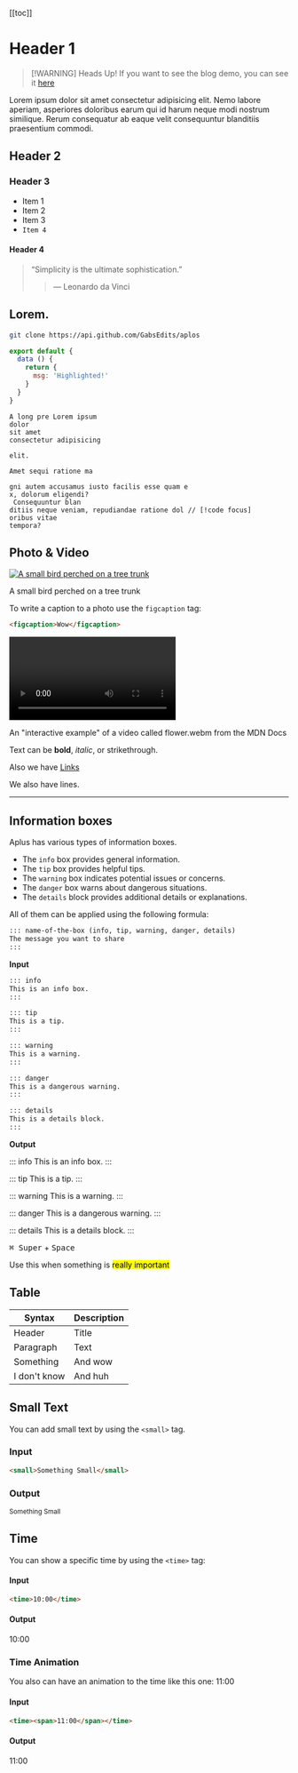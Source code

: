 [[toc]]

# Header 1

> [!WARNING] Heads Up!
> If you want to see the blog demo, you can see it [here](/blog/)

Lorem ipsum dolor sit amet consectetur adipisicing elit. Nemo labore aperiam, asperiores doloribus earum qui id harum neque modi nostrum similique. Rerum consequatur ab eaque velit consequuntur blanditiis praesentium commodi.

## Header 2

### Header 3

- Item 1
- Item 2
- Item 3
- `Item 4`

#### Header 4

> “Simplicity is the ultimate sophistication.”
>
> >  — Leonardo da Vinci

## Lorem.

```bash
git clone https://api.github.com/GabsEdits/aplos
```

```js
export default {
  data () {
    return {
      msg: 'Highlighted!'
    }
  }
}
```

```text
A long pre Lorem ipsum
dolor
sit amet
consectetur adipisicing

elit.

Amet sequi ratione ma

gni autem accusamus iusto facilis esse quam e
x, dolorum eligendi?
 Consequuntur blan
ditiis neque veniam, repudiandae ratione dol // [!code focus]
oribus vitae
tempora?
```

## Photo & Video

[![A small bird perched on a tree trunk](https://images.unsplash.com/photo-1709820738040-1bb62387d430?q=80&w=2070&auto=format&fit=crop&ixlib=rb-4.0.3&ixid=M3wxMjA3fDB8MHxwaG90by1wYWdlfHx8fGVufDB8fHx8fA%3D%3D)](https://unsplash.com/photos/a-small-bird-perched-on-a-tree-trunk-tf6wnUXCkcg)

<figcaption>A small bird perched on a tree trunk</figcaption>

To write a caption to a photo use the `figcaption` tag:

```html
<figcaption>Wow</figcaption>
```

<video alt="Red flower wakes up" controls="" src="https://interactive-examples.mdn.mozilla.net/media/cc0-videos/flower.webm"></video>

<figcaption>An "interactive example" of a video called flower.webm from the MDN Docs</figcaption>

Text can be **bold**, _italic_, or strikethrough.

Also we have [Links](/)

We also have lines.

---

## Information boxes

 Aplus has various types of information boxes.
  
  - The `info` box provides general information.
  - The `tip` box provides helpful tips.
  - The `warning` box indicates potential issues or concerns.
  - The `danger` box warns about dangerous situations.
  - The `details` block provides additional details or explanations.

All of them can be applied using the following formula:
```md
::: name-of-the-box (info, tip, warning, danger, details)
The message you want to share
:::
```
 


**Input**

```md
::: info
This is an info box.
:::

::: tip
This is a tip.
:::

::: warning
This is a warning.
:::

::: danger
This is a dangerous warning.
:::

::: details
This is a details block.
:::
```

**Output**

::: info
This is an info box.
:::

::: tip
This is a tip.
:::

::: warning
This is a warning.
:::

::: danger
This is a dangerous warning.
:::

::: details
This is a details block.
:::

<kbd>⌘ Super</kbd> + <kbd>Space</kbd>

Use this when something is <mark>really important</mark>

## Table

| Syntax      | Description |
| ----------- | ----------- |
| Header      | Title       |
| Paragraph   | Text        |
| Something   | And wow     |
| I don't know| And huh     |

## Small Text

You can add small text by using the `<small>` tag.

### Input
```html
<small>Something Small</small>
```

### Output
<small>Something Small</small>

## Time

You can show a specific time by using the `<time>` tag:

#### Input
```html
<time>10:00</time>
```

#### Output
<time>10:00</time>

### Time Animation

You also can have an animation to the time like this one: <time><span>11:00</span></time>


#### Input
```html
<time><span>11:00</span></time>
```

#### Output
<time><span>11:00</span></time>

